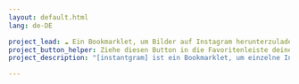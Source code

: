 ```yaml
---
layout: default.html
lang: de-DE

project_lead: ☁️ Ein Bookmarklet, um Bilder auf Instagram herunterzuladen
project_button_helper: Ziehe diesen Button in die Favoritenleiste deines Browsers.
project_description: "[instantgram] ist ein Bookmarklet, um einzelne Instagram Bilder herunterzuladen. Klein, simpel, ohne Abhängigkeiten zu anderen Erweiterungen oder Downloads. Ziehe einfach den [instantgram] button in die Favoritenleiste deines Browsers, öffne einen einzelnen Instagram Post und klicke auf das Bookmarklet. So einfach :-)"

---
```

